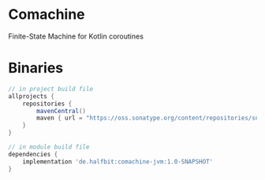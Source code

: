 # Comachine
Finite-State Machine for Kotlin coroutines

# Binaries
```groovy
// in project build file
allprojects {
    repositories {
        mavenCentral()
        maven { url = "https://oss.sonatype.org/content/repositories/snapshots/" }
    }
}

// in module build file
dependencies {
    implementation 'de.halfbit:comachine-jvm:1.0-SNAPSHOT'
}
```
